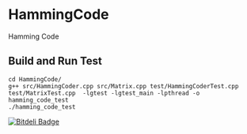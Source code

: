 HammingCode
===========

Hamming Code 

Build and Run Test
----------
    cd HammingCode/
    g++ src/HammingCoder.cpp src/Matrix.cpp test/HammingCoderTest.cpp test/MatrixTest.cpp  -lgtest -lgtest_main -lpthread -o hamming_code_test 
    ./hamming_code_test

[![Bitdeli Badge](https://d2weczhvl823v0.cloudfront.net/shu65/hammingcode/trend.png)](https://bitdeli.com/free "Bitdeli Badge")

